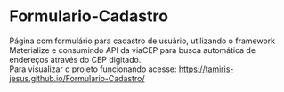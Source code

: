 # Formulario-Cadastro
Página com formulário para cadastro de usuário, utilizando o framework Materialize e consumindo API da viaCEP para busca automática de endereços através do CEP digitado.
<br> Para visualizar o projeto funcionando acesse: https://tamiris-jesus.github.io/Formulario-Cadastro/
